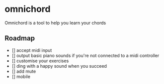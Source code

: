 # omnichord

Omnichord is a tool to help you learn your chords

## Roadmap

- [] accept midi input
- [] output basic piano sounds if you're not connected to a midi controller
- [] customise your exercises
- [] ding with a happy sound when you succeed
- [] add mute
- [] mobile
